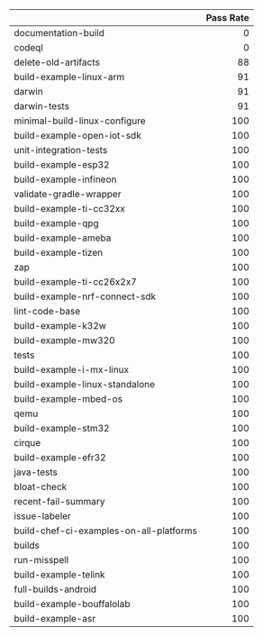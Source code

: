 |                                         |   Pass Rate |
|:----------------------------------------|------------:|
| documentation-build                     |           0 |
| codeql                                  |           0 |
| delete-old-artifacts                    |          88 |
| build-example-linux-arm                 |          91 |
| darwin                                  |          91 |
| darwin-tests                            |          91 |
| minimal-build-linux-configure           |         100 |
| build-example-open-iot-sdk              |         100 |
| unit-integration-tests                  |         100 |
| build-example-esp32                     |         100 |
| build-example-infineon                  |         100 |
| validate-gradle-wrapper                 |         100 |
| build-example-ti-cc32xx                 |         100 |
| build-example-qpg                       |         100 |
| build-example-ameba                     |         100 |
| build-example-tizen                     |         100 |
| zap                                     |         100 |
| build-example-ti-cc26x2x7               |         100 |
| build-example-nrf-connect-sdk           |         100 |
| lint-code-base                          |         100 |
| build-example-k32w                      |         100 |
| build-example-mw320                     |         100 |
| tests                                   |         100 |
| build-example-i-mx-linux                |         100 |
| build-example-linux-standalone          |         100 |
| build-example-mbed-os                   |         100 |
| qemu                                    |         100 |
| build-example-stm32                     |         100 |
| cirque                                  |         100 |
| build-example-efr32                     |         100 |
| java-tests                              |         100 |
| bloat-check                             |         100 |
| recent-fail-summary                     |         100 |
| issue-labeler                           |         100 |
| build-chef-ci-examples-on-all-platforms |         100 |
| builds                                  |         100 |
| run-misspell                            |         100 |
| build-example-telink                    |         100 |
| full-builds-android                     |         100 |
| build-example-bouffalolab               |         100 |
| build-example-asr                       |         100 |